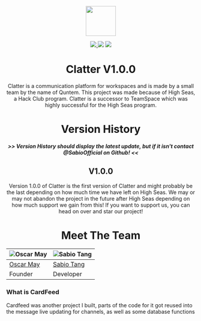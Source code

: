 <p align="center">
  <img src="https://clatter.quntem.co.uk/client/global/favicon.png" width="80" height="80">
</p>

<p align="center">
  <a href="https://github.com/Quntem/Clatter/releases">
    <img src="https://img.shields.io/github/v/release/Quntem/Clatter?style=for-the-badge">
  </a>
  <img src="https://img.shields.io/github/stars/Quntem/Clatter?style=for-the-badge">
  <img src="https://img.shields.io/github/license/Quntem/Clatter?style=for-the-badge">
</p>

<h1 align="center">
  Clatter V1.0.0
</h1>

<p align="center">
  Clatter is a communication platform for workspaces and is made by a small team by the name of Quntem. This project was made because of High Seas, a Hack Club program. Clatter is a successor to TeamSpace which was highly successful for the High Seas program.
</p>

<h1 align="center">
  Version History
</h1>

<h5 align="center">
  >> Version History should display the latest update, but if it isn't contact @SabioOfficial on Github! <<
</h5>

<h2 align="center">
  V1.0.0
</h2>

<p align="center">
  Version 1.0.0 of Clatter is the first version of Clatter and might probably be the last depending on how much time we have left on High Seas. We may or may not abandon the project in the future after High Seas depending on how much support we gain from this! If you want to support us, you can head on over and star our project!
</p>

<h1 align="center">
  Meet The Team
</h1>

<!-- GITHUB CODE -->

| ![Oscar May](https://avatars.githubusercontent.com/u/67429870?v=4) | ![Sabio Tang](https://avatars.githubusercontent.com/u/124608899?v=4)
| --- | --- |
| [Oscar May](https://github.com/oscarmayreal) | [Sabio Tang](https://github.com/sabioofficial)
| Founder | Developer |

### What is CardFeed
Cardfeed was another project I built, parts of the code for it got reused into the message live updating for channels, as well as some database functions
